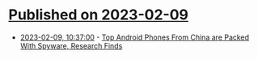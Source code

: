 # [Published on 2023-02-09](index.md)

* [2023-02-09, 10:37:00](https://soylentnews.org/article.pl?sid=23/02/08/1849227&from=rss) - [Top Android Phones From China are Packed With Spyware, Research Finds](https://soylentnews.org/article.pl?sid=23/02/08/1849227&from=rss)
